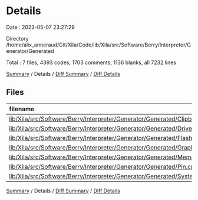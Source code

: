 # Details

Date : 2023-05-07 23:27:29

Directory /home/alix_anneraud/Git/Xila/Code/lib/Xila/src/Software/Berry/Interpreter/Generator/Generated

Total : 7 files,  4393 codes, 1703 comments, 1136 blanks, all 7232 lines

[Summary](results.md) / Details / [Diff Summary](diff.md) / [Diff Details](diff-details.md)

## Files
| filename | language | code | comment | blank | total |
| :--- | :--- | ---: | ---: | ---: | ---: |
| [lib/Xila/src/Software/Berry/Interpreter/Generator/Generated/Clipboard.cpp](/lib/Xila/src/Software/Berry/Interpreter/Generator/Generated/Clipboard.cpp) | C++ | 57 | 17 | 21 | 95 |
| [lib/Xila/src/Software/Berry/Interpreter/Generator/Generated/Drive.cpp](/lib/Xila/src/Software/Berry/Interpreter/Generator/Generated/Drive.cpp) | C++ | 276 | 83 | 78 | 437 |
| [lib/Xila/src/Software/Berry/Interpreter/Generator/Generated/Flash.cpp](/lib/Xila/src/Software/Berry/Interpreter/Generator/Generated/Flash.cpp) | C++ | 52 | 48 | 19 | 119 |
| [lib/Xila/src/Software/Berry/Interpreter/Generator/Generated/Graphics.cpp](/lib/Xila/src/Software/Berry/Interpreter/Generator/Generated/Graphics.cpp) | C++ | 3,740 | 1,446 | 915 | 6,101 |
| [lib/Xila/src/Software/Berry/Interpreter/Generator/Generated/Memory.cpp](/lib/Xila/src/Software/Berry/Interpreter/Generator/Generated/Memory.cpp) | C++ | 52 | 17 | 20 | 89 |
| [lib/Xila/src/Software/Berry/Interpreter/Generator/Generated/Pin.cpp](/lib/Xila/src/Software/Berry/Interpreter/Generator/Generated/Pin.cpp) | C++ | 82 | 45 | 34 | 161 |
| [lib/Xila/src/Software/Berry/Interpreter/Generator/Generated/System.cpp](/lib/Xila/src/Software/Berry/Interpreter/Generator/Generated/System.cpp) | C++ | 134 | 47 | 49 | 230 |

[Summary](results.md) / Details / [Diff Summary](diff.md) / [Diff Details](diff-details.md)